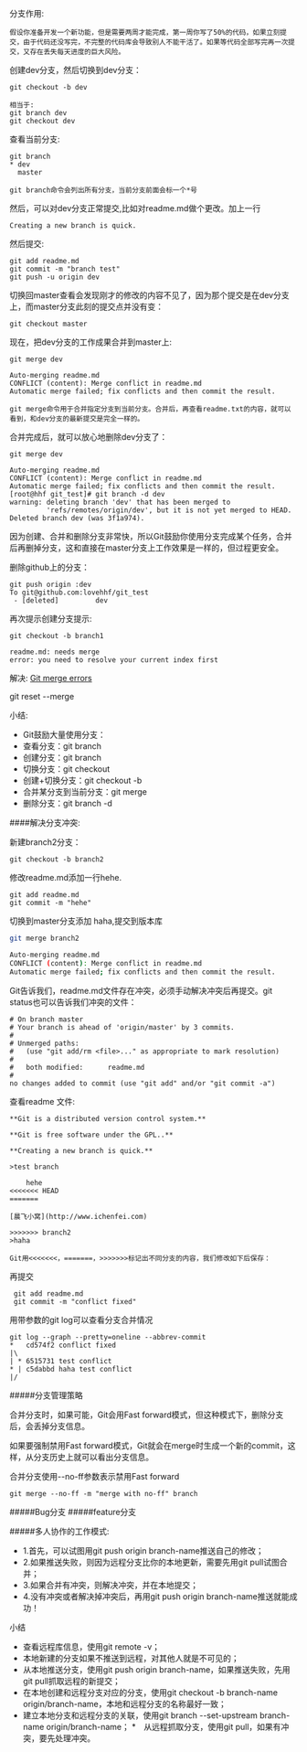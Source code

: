 分支作用:

    假设你准备开发一个新功能，但是需要两周才能完成，第一周你写了50%的代码，如果立刻提交，由于代码还没写完，不完整的代码库会导致别人不能干活了。如果等代码全部写完再一次提交，又存在丢失每天进度的巨大风险。

创建dev分支，然后切换到dev分支：
```
git checkout -b dev

相当于:
git branch dev
git checkout dev
```

查看当前分支:
```
git branch
* dev
  master

git branch命令会列出所有分支，当前分支前面会标一个*号
```

然后，可以对dev分支正常提交,比如对readme.md做个更改。加上一行
```
Creating a new branch is quick.
```
然后提交:
```
git add readme.md
git commit -m "branch test"
git push -u origin dev
```
切换回master查看会发现刚才的修改的内容不见了，因为那个提交是在dev分支上，而master分支此刻的提交点并没有变：
```
git checkout master
```
现在，把dev分支的工作成果合并到master上:
```
git merge dev

Auto-merging readme.md
CONFLICT (content): Merge conflict in readme.md
Automatic merge failed; fix conflicts and then commit the result.
```

    git merge命令用于合并指定分支到当前分支。合并后，再查看readme.txt的内容，就可以看到，和dev分支的最新提交是完全一样的。

合并完成后，就可以放心地删除dev分支了：
```
git merge dev

Auto-merging readme.md
CONFLICT (content): Merge conflict in readme.md
Automatic merge failed; fix conflicts and then commit the result.
[root@hhf git_test]# git branch -d dev
warning: deleting branch 'dev' that has been merged to
         'refs/remotes/origin/dev', but it is not yet merged to HEAD.
Deleted branch dev (was 3f1a974).
```
因为创建、合并和删除分支非常快，所以Git鼓励你使用分支完成某个任务，合并后再删掉分支，这和直接在master分支上工作效果是一样的，但过程更安全。

删除github上的分支：
```
git push origin :dev
To git@github.com:lovehhf/git_test
 - [deleted]         dev
```

再次提示创建分支提示:
```
git checkout -b branch1

readme.md: needs merge
error: you need to resolve your current index first
```
解决: [Git merge errors](http://stackoverflow.com/questions/6006737/git-merge-errors)

git reset --merge

小结:

* Git鼓励大量使用分支：
* 查看分支：git branch
* 创建分支：git branch <name>
* 切换分支：git checkout <name>
* 创建+切换分支：git checkout -b <name>
* 合并某分支到当前分支：git merge <name>
* 删除分支：git branch -d <name>

####解决分支冲突:

新建branch2分支：
```
git checkout -b branch2
```
修改readme.md添加一行hehe.

    git add readme.md 
    git commit -m "hehe"
切换到master分支添加 haha,提交到版本库
```bash
git merge branch2

Auto-merging readme.md
CONFLICT (content): Merge conflict in readme.md
Automatic merge failed; fix conflicts and then commit the result.
```

Git告诉我们，readme.md文件存在冲突，必须手动解决冲突后再提交。git status也可以告诉我们冲突的文件：
```
# On branch master
# Your branch is ahead of 'origin/master' by 3 commits.
#
# Unmerged paths:
#   (use "git add/rm <file>..." as appropriate to mark resolution)
#
#   both modified:      readme.md
#
no changes added to commit (use "git add" and/or "git commit -a")

```

查看readme 文件:
```
**Git is a distributed version control system.**

**Git is free software under the GPL..**

**Creating a new branch is quick.**

>test branch

    hehe
<<<<<<< HEAD
=======

[晨飞小窝](http://www.ichenfei.com)

>>>>>>> branch2
>haha
```
    Git用<<<<<<<，=======，>>>>>>>标记出不同分支的内容，我们修改如下后保存：

再提交
```
 git add readme.md
 git commit -m "conflict fixed"
```
用带参数的git log可以查看分支合并情况
```
git log --graph --pretty=oneline --abbrev-commit
*   cd574f2 conflict fixed
|\  
| * 6515731 test conflict
* | c5dabbd haha test conflict
|/  
```

#####分支管理策略

合并分支时，如果可能，Git会用Fast forward模式，但这种模式下，删除分支后，会丢掉分支信息。

如果要强制禁用Fast forward模式，Git就会在merge时生成一个新的commit，这样，从分支历史上就可以看出分支信息。

合并分支使用--no-ff参数表示禁用Fast forward

    git merge --no-ff -m "merge with no-ff" branch

#####Bug分支
#####feature分支

#####多人协作的工作模式:

* 1.首先，可以试图用git push origin branch-name推送自己的修改；
* 2.如果推送失败，则因为远程分支比你的本地更新，需要先用git pull试图合并；
* 3.如果合并有冲突，则解决冲突，并在本地提交；
* 4.没有冲突或者解决掉冲突后，再用git push origin branch-name推送就能成功！


小结

* 查看远程库信息，使用git remote -v；
* 本地新建的分支如果不推送到远程，对其他人就是不可见的；
* 从本地推送分支，使用git push origin branch-name，如果推送失败，先用git pull抓取远程的新提交；
* 在本地创建和远程分支对应的分支，使用git checkout -b branch-name origin/branch-name，本地和远程分支的名称最好一致；
* 建立本地分支和远程分支的关联，使用git branch --set-upstream branch-name origin/branch-name；
*　从远程抓取分支，使用git pull，如果有冲突，要先处理冲突。